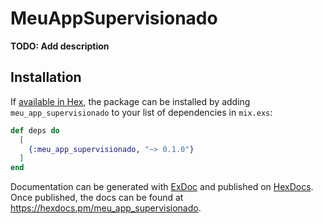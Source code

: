 # MeuAppSupervisionado

**TODO: Add description**

## Installation

If [available in Hex](https://hex.pm/docs/publish), the package can be installed
by adding `meu_app_supervisionado` to your list of dependencies in `mix.exs`:

```elixir
def deps do
  [
    {:meu_app_supervisionado, "~> 0.1.0"}
  ]
end
```

Documentation can be generated with [ExDoc](https://github.com/elixir-lang/ex_doc)
and published on [HexDocs](https://hexdocs.pm). Once published, the docs can
be found at <https://hexdocs.pm/meu_app_supervisionado>.

